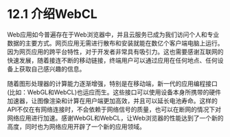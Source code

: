 # 12.1 介绍WebCL

Web应用如今普遍存在于Web浏览器中，并且云服务已成为我们访问个人和专业数据的主要方式。网页应用无需进行散布和安装就能在数亿个客户端电脑上运行。因为网页应用的跨平台特性，对于开发者非常具有吸引力。这也需要感谢互联网的快速发展，随着接连不断的移动链接，终端用户可以通过应用在任何地点、任何设备上获取自己感兴趣的信息。

随着图形处理器的计算能力逐渐增强，特别是在移动端，新一代的应用编程接口(比如：WebGL和WebCL)也运应而生。这些接口可以使用设备本身所携带的硬件加速器，让图像渲染和计算在用户端更加高效，并且可以延长电池寿命。这样的API不仅在有网络连接时，不会依赖于网络信号的质量，也可以在断网的情况下对网络应用进行加速。感谢WebGL和WebCL，让Web浏览器的性能达到了一个新的高度，同时也为网络应用开辟了一个新的应用领域。

